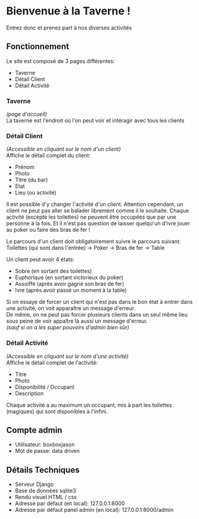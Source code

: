 # Bienvenue à la Taverne !

Entrez donc et prenez part à nos diverses activités  

## Fonctionnement

Le site est composé de 3 pages différentes:
- Taverne
- Détail Client
- Détail Activité

### Taverne
*(page d'accueil)*  
La taverne est l'endroit où l'on peut voir et intéragir avec tous les clients

### Détail Client
*(Accessible en cliquant sur le nom d'un client)*  
Affiche le détail complet du client:
- Prénom
- Photo
- Titre (du bar)
- Etat
- Lieu (ou activité)

Il est possible d'y changer l'activité d'un client. Attention cependant, un client ne peut pas aller se balader librement comme il le souhaite. Chaque activité (excepté les toilettes) ne peuvent être occupées que par une personne à la fois. Et il n'est pas question de laisser quelqu'un d'ivre jouer au poker ou faire des bras de fer !  

Le parcours d'un client doit obligatoirement suivre le parcours suivant:  
Toilettes (qui sont dans l'entrée) -> Poker -> Bras de fer -> Table  

Un client peut avoir 4 états:
- Sobre (en sortant des toilettes)
- Euphorique (en sortant victorieux du poker)
- Assoiffé (après avoir gagné son bras de fer)
- Ivre (après avoir passé un moment à la table)

Si on essaye de forcer un client qui n'est pas dans le bon état à entrer dans une activité, on voit apparaître un message d'erreur.  
De même, on ne peut pas forcer plusieurs clients dans un seul même lieu sous peine de voir appaître là aussi un message d'erreur.  
*(sauf si on a les super pouvoirs d'admin bien sûr)*  

### Détail Activité
*(Accessible en cliquant sur le nom d'une activité)*  
Affiche le détail complet de l'activité:
- Titre
- Photo
- Disponibilité / Occupant
- Description

Chaque activité a au maximum un occupant, mis à part les toilettes (magiques) qui sont disponibles à l'infini.  


## Compte admin
- Utilisateur: boxboxjason
- Mot de passe: data driven


## Détails Techniques
- Serveur Django
- Base de données sqlite3
- Rendu visuel HTML / css
- Adresse par défaut (en local): 127.0.0.1:8000
- Adresse par défaut panel admin (en local): 127.0.0.1:8000/admin
